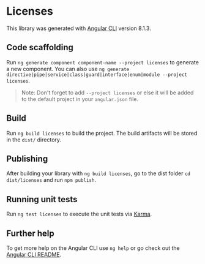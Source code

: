 # Licenses

This library was generated with [Angular CLI](https://github.com/angular/angular-cli) version 8.1.3.

## Code scaffolding

Run `ng generate component component-name --project licenses` to generate a new component. You can also use `ng generate directive|pipe|service|class|guard|interface|enum|module --project licenses`.
> Note: Don't forget to add `--project licenses` or else it will be added to the default project in your `angular.json` file. 

## Build

Run `ng build licenses` to build the project. The build artifacts will be stored in the `dist/` directory.

## Publishing

After building your library with `ng build licenses`, go to the dist folder `cd dist/licenses` and run `npm publish`.

## Running unit tests

Run `ng test licenses` to execute the unit tests via [Karma](https://karma-runner.github.io).

## Further help

To get more help on the Angular CLI use `ng help` or go check out the [Angular CLI README](https://github.com/angular/angular-cli/blob/master/README.md).
